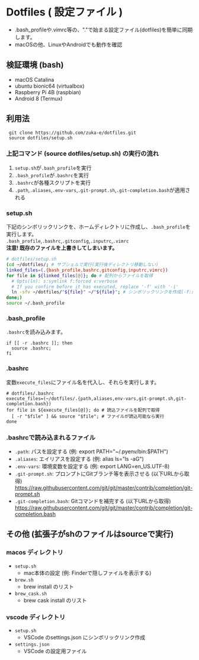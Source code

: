 # Dotfiles ( 設定ファイル )
- .bash_profileや.vimrc等の、"."で始まる設定ファイル(dotfiles)を簡単に同期します。
- macOSの他、LinuxやAndroidでも動作を確認

## 検証環境 (bash)
- macOS Catalina
- ubuntu bionic64 (virtualbox)
- Raspberry Pi 4B (raspbian)
- Android 8 (Termux)

## 利用法

```Shell
 git clone https://github.com/zuka-e/dotfiles.git  
 source dotfiles/setup.sh
```

### 上記コマンド (source dotfiles/setup.sh) の実行の流れ
1. `setup.sh`が`.bash_profile`を実行  
1. `.bash_profile`が`.bashrc`を実行  
1. `.bashrc`が各種スクリプトを実行  
1. `.path`,`.aliases`,`.env-vars`,`.git-prompt.sh`,`.git-completion.bash`が適用される  

### setup.sh
下記のシンボリックリンクを、ホームディレクトリに作成し、`.bash_profile`を実行します。  
`.bash_profile`,`.bashrc`,`.gitconfig`,`.inputrc`,`.vimrc`  
**注意! 既存のファイルを上書きしてしまいます。**

```Shell:setup.sh
# dotfiles/setup.sh
(cd ~/dotfiles/; # サブシェルで実行(実行後ディレクトリ移動しない)
linked_files=(.{bash_profile,bashrc,gitconfig,inputrc,vimrc})
for file in ${linked_files[@]}; do # 配列からファイルを取得
  # Opts(ln): s:symlink f:forced v:verbose
  # If you confirm before it has executed, replace '-f' with '-i'
  ln -sfv ~/dotfiles/"${file}" ~/"${file}"; # シンボリックリンクを作成(-f:同名ファイルを上書き)
done;)
source ~/.bash_profile
```

### .bash_profile
`.bashrc`を読み込みます。
```Shell:.bash_profile
if [[ -r .bashrc ]]; then
  source .bashrc;
fi
```

### .bashrc
変数`execute_files`にファイル名を代入し、それらを実行します。  

```Shell:.bashrc
# dotfiles/.bashrc
execute_files=(~/dotfiles/.{path,aliases,env-vars,git-prompt.sh,git-completion.bash})
for file in ${execute_files[@]}; do # 読込ファイルを配列で取得
  [ -r "$file" ] && source "$file"; # ファイルが読込可能なら実行
done
```

### .bashrcで読み込まれるファイル
- `.path`: パスを設定する (例: export PATH="~/.pyenv/bin:$PATH")  
- `.aliases`: エイリアスを設定する (例: alias ls="ls -aG")  
- `.env-vars`: 環境変数を設定する (例: export LANG=en_US.UTF-8)  
- `.git-prompt.sh`: プロンプトにGitブランチ等を表示させる (以下URLから取得)  
https://raw.githubusercontent.com/git/git/master/contrib/completion/git-prompt.sh
- `.git-completion.bash`: Gitコマンドを補完する (以下URLから取得)  
https://raw.githubusercontent.com/git/git/master/contrib/completion/git-completion.bash
  
  
 ## その他 (拡張子がshのファイルはsourceで実行)
 
 ### macos ディレクトリ
 - `setup.sh`
   - mac本体の設定 (例: Finderで隠しファイルを表示する)
 - `brew.sh`
   - brew install のリスト
 - `brew_cask.sh`
   - brew cask install のリスト
 
 ### vscode ディレクトリ
 - `setup.sh`
   - VSCode のsettings.json にシンボリックリンク作成
 - `settings.json`
   - VSCode の設定用ファイル
 
